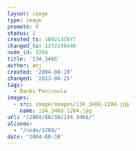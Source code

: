 ```yaml
---
layout: image
type: image
promote: 0
status: 1
created_ts: 1092143877
changed_ts: 1372159446
node_id: 1204
title: '134_3466'
author: anj
created: '2004-08-10'
changed: '2013-06-25'
tags:
  - Banks Peninsula
images:
  - src: image/images/134_3466-1204.jpg
    name: 134_3466-1204.jpg
url: "/2004/08/10/134_3466/"
aliases:
  - "/node/1204/"
date: '2004-08-10'
---
```


